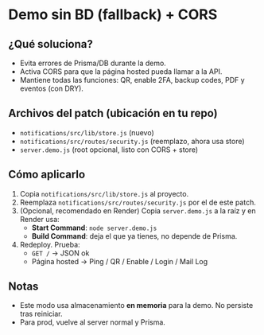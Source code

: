 # Demo sin BD (fallback) + CORS

## ¿Qué soluciona?
- Evita errores de Prisma/DB durante la demo.
- Activa CORS para que la página hosted pueda llamar a la API.
- Mantiene todas las funciones: QR, enable 2FA, backup codes, PDF y eventos (con DRY).

## Archivos del patch (ubicación en tu repo)
- `notifications/src/lib/store.js` (nuevo)
- `notifications/src/routes/security.js` (reemplazo, ahora usa store)
- `server.demo.js` (root opcional, listo con CORS + store)

## Cómo aplicarlo
1) Copia `notifications/src/lib/store.js` al proyecto.
2) Reemplaza `notifications/src/routes/security.js` por el de este patch.
3) (Opcional, recomendado en Render) Copia `server.demo.js` a la raíz y en Render usa:
   - **Start Command**: `node server.demo.js`
   - **Build Command**: deja el que ya tienes, no depende de Prisma.
4) Redeploy. Prueba:
   - `GET /` → JSON ok
   - Página hosted → Ping / QR / Enable / Login / Mail Log

## Notas
- Este modo usa almacenamiento **en memoria** para la demo. No persiste tras reiniciar.
- Para prod, vuelve al server normal y Prisma.
